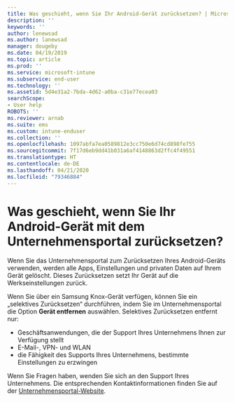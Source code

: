 ```yaml
---
title: Was geschieht, wenn Sie Ihr Android-Gerät zurücksetzen? | Microsoft Docs
description: ''
keywords: ''
author: lenewsad
ms.author: lanewsad
manager: dougeby
ms.date: 04/19/2019
ms.topic: article
ms.prod: ''
ms.service: microsoft-intune
ms.subservice: end-user
ms.technology: ''
ms.assetid: 5d4e31a2-7bda-4d62-a0ba-c31e77ecea03
searchScope:
- User help
ROBOTS: ''
ms.reviewer: arnab
ms.suite: ems
ms.custom: intune-enduser
ms.collection: ''
ms.openlocfilehash: 1097abfa7ea0589812e3cc750e6d74cd898fe755
ms.sourcegitcommit: 7f17d6eb9dd41b031a6af4148863d2ffc4f49551
ms.translationtype: HT
ms.contentlocale: de-DE
ms.lasthandoff: 04/21/2020
ms.locfileid: "79346884"
---
```

# <a name="what-happens-if-you-reset-your-android-device-using-the-company-portal"></a>Was geschieht, wenn Sie Ihr Android-Gerät mit dem Unternehmensportal zurücksetzen?

Wenn Sie das Unternehmensportal zum Zurücksetzen Ihres Android-Geräts verwenden, werden alle Apps, Einstellungen und privaten Daten auf Ihrem Gerät gelöscht. Dieses Zurücksetzen setzt Ihr Gerät auf die Werkseinstellungen zurück.

Wenn Sie über ein Samsung Knox-Gerät verfügen, können Sie ein „selektives Zurücksetzen“ durchführen, indem Sie im Unternehmensportal die Option **Gerät entfernen** auswählen. Selektives Zurücksetzen entfernt nur:

- Geschäftsanwendungen, die der Support Ihres Unternehmens Ihnen zur Verfügung stellt
- E-Mail-, VPN- und WLAN
- die Fähigkeit des Supports Ihres Unternehmens, bestimmte Einstellungen zu erzwingen

Wenn Sie Fragen haben, wenden Sie sich an den Support Ihres Unternehmens. Die entsprechenden Kontaktinformationen finden Sie auf der [Unternehmensportal-Website](https://go.microsoft.com/fwlink/?linkid=2010980).
